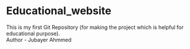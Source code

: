 # Educational_website
This is my first Git Repository (for making the project which is helpful for educational purpose).
<br>
Author - Jubayer Ahmmed
